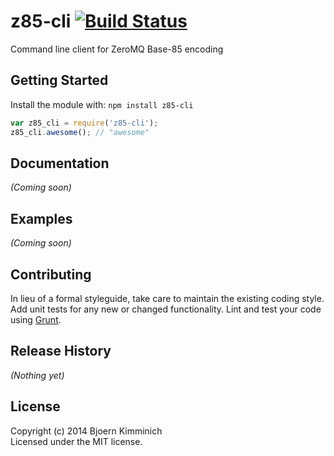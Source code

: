 # z85-cli [![Build Status](https://secure.travis-ci.org/bjoer_000/z85-cli.png?branch=master)](http://travis-ci.org/bjoer_000/z85-cli)

Command line client for ZeroMQ Base-85 encoding

## Getting Started
Install the module with: `npm install z85-cli`

```javascript
var z85_cli = require('z85-cli');
z85_cli.awesome(); // "awesome"
```

## Documentation
_(Coming soon)_

## Examples
_(Coming soon)_

## Contributing
In lieu of a formal styleguide, take care to maintain the existing coding style. Add unit tests for any new or changed functionality. Lint and test your code using [Grunt](http://gruntjs.com/).

## Release History
_(Nothing yet)_

## License
Copyright (c) 2014 Bjoern Kimminich  
Licensed under the MIT license.
